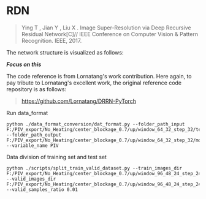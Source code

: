 # RDN

> Ying T ,  Jian Y ,  Liu X . Image Super-Resolution via Deep Recursive Residual Network[C]// IEEE Conference on Computer Vision & Pattern Recognition. IEEE, 2017.

The network structure is visualized as follows: 



***Focus on this***

The code reference is from Lornatang's work contribution. Here again, to pay tribute to Lornatang's excellent work, the original reference code repository is as follows: 

> https://github.com/Lornatang/DRRN-PyTorch

Run data_format

```
python ./data_format_conversion/dat_format.py --folder_path_input F:/PIV_export/No_Heating/center_blockage_0.7/up/window_64_32_step_32/tecplot_file/include_derivatives --folder_path_output F:/PIV_export/No_Heating/center_blockage_0.7/up/window_64_32_step_32/model_data --variable_name PIV
```

Data division of training set and test set

```
python ./scripts/split_train_valid_dataset.py --train_images_dir F:/PIV_export/No_Heating/center_blockage_0.7/up/window_96_48_24_step_24/model_data --valid_images_dir F:/PIV_export/No_Heating/center_blockage_0.7/up/window_96_48_24_step_24/model_test --valid_samples_ratio 0.01
```

